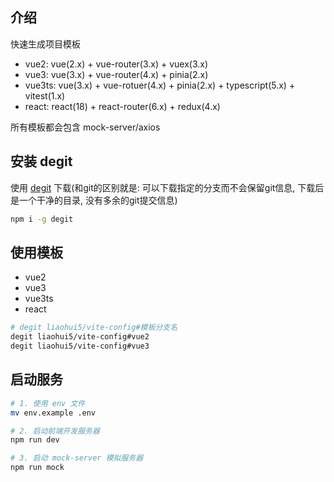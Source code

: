 ## 介绍

快速生成项目模板

- vue2: vue(2.x) + vue-router(3.x) + vuex(3.x)
- vue3: vue(3.x) + vue-router(4.x) + pinia(2.x)
- vue3ts: vue(3.x) + vue-rotuer(4.x) + pinia(2.x) + typescript(5.x) + vitest(1.x)
- react: react(18) + react-router(6.x) + redux(4.x)

所有模板都会包含 mock-server/axios

## 安装 degit

使用 [degit](https://github.com/Rich-Harris/degit) 下载(和git的区别就是: 可以下载指定的分支而不会保留git信息, 下载后是一个干净的目录, 没有多余的git提交信息)

```sh
npm i -g degit
```

## 使用模板

- vue2
- vue3
- vue3ts
- react

```sh
# degit liaohui5/vite-config#模板分支名
degit liaohui5/vite-config#vue2
degit liaohui5/vite-config#vue3
```

## 启动服务

```sh
# 1. 使用 env 文件
mv env.example .env

# 2. 启动前端开发服务器
npm run dev

# 3. 启动 mock-server 模拟服务器
npm run mock
```
